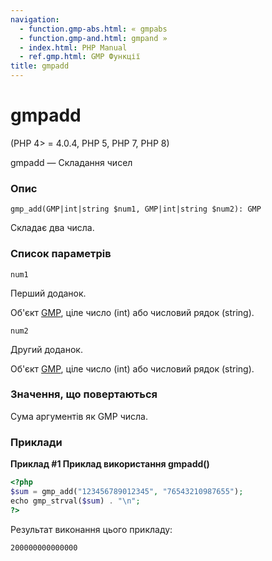 ```yaml
---
navigation:
  - function.gmp-abs.html: « gmpabs
  - function.gmp-and.html: gmpand »
  - index.html: PHP Manual
  - ref.gmp.html: GMP Функції
title: gmpadd
---
```

# gmpadd

(PHP 4> = 4.0.4, PHP 5, PHP 7, PHP 8)

gmpadd — Складання чисел

### Опис

```methodsynopsis
gmp_add(GMP|int|string $num1, GMP|int|string $num2): GMP
```

Складає два числа.

### Список параметрів

`num1`

Перший доданок.

Об'єкт [GMP](class.gmp.md), ціле число (int) або числовий рядок (string).

`num2`

Другий доданок.

Об'єкт [GMP](class.gmp.md), ціле число (int) або числовий рядок (string).

### Значення, що повертаються

Сума аргументів як GMP числа.

### Приклади

**Приклад #1 Приклад використання **gmpadd()****

```php
<?php
$sum = gmp_add("123456789012345", "76543210987655");
echo gmp_strval($sum) . "\n";
?>
```

Результат виконання цього прикладу:

```
200000000000000
```
